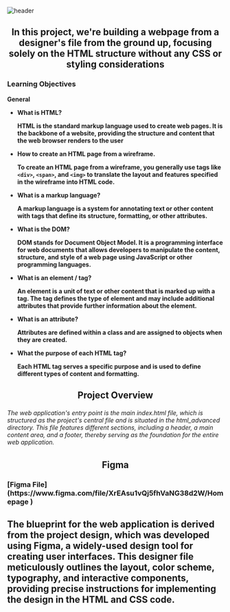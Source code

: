 ![header](https://capsule-render.vercel.app/api?type=waving&height=300&color=FF3369&text=HTML%20Advanced&fontColor=FFFFFF)

<h2 align="center">In this project, we're building a webpage from a designer's file from the ground up, focusing solely on the HTML structure without any CSS or styling considerations<b></h2>

  <h3><span>Learning Objectives</span></h3>

  General
  * What is HTML? <p>HTML is the standard markup language used to create web pages. It is the backbone of a website, providing the structure and content that the web browser renders to the user</p>
  * How to create an HTML page from a wireframe. <p>To create an HTML page from a wireframe, you generally use tags like `<div>`, `<span>`, and `<img>` to translate the layout and features specified in the wireframe into HTML code.</p>
  * What is a markup language? <p>A markup language is a system for annotating text or other content with tags that define its structure, formatting, or other attributes.</p>
  * What is the DOM? <p>DOM stands for Document Object Model. It is a programming interface for web documents that allows developers to manipulate the content, structure, and style of a web page using JavaScript or other programming languages.</p>
  * What is an element / tag? <p>An element is a unit of text or other content that is marked up with a tag. The tag defines the type of element and may include additional attributes that provide further information about the element.</p>
  * What is an attribute? <p> Attributes are defined within a class and are assigned to objects when they are created.</P>
  * What the purpose of each HTML tag? <p>Each HTML tag serves a specific purpose and is used to define different types of content and formatting.</p>

<h2 align="center">Project Overview<b></h2>
<h6>The web application's entry point is the main index.html file, which is structured as the project's central file and is situated in the html_advanced directory. This file features different sections, including a header, a main content area, and a footer, thereby serving as the foundation for the entire web application.</h6>

<h2 align="center">Figma<b></h2>
<h3>[Figma File](https://www.figma.com/file/XrEAsu1vQj5fhVaNG38d2W/Homepage
)</h3>
<h2>The blueprint for the web application is derived from the project design, which was developed using Figma, a widely-used design tool for creating user interfaces. This designer file meticulously outlines the layout, color scheme, typography, and interactive components, providing precise instructions for implementing the design in the HTML and CSS code.</h2>

